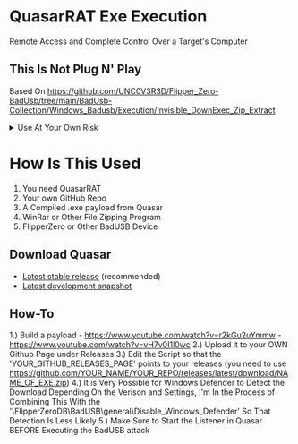# QuasarRAT Exe Execution
Remote Access and Complete Control Over a Target's Computer

## This Is Not Plug N' Play

Based On https://github.com/UNC0V3R3D/Flipper_Zero-BadUsb/tree/main/BadUsb-Collection/Windows_Badusb/Execution/Invisible_DownExec_Zip_Extract
<details><summary>Use At Your Own Risk</summary>
 I Am In No Way Responsible For How You Use This
</details>

# How Is This Used
1. You need QuasarRAT
2. Your own GitHub Repo
3. A Compiled .exe payload from Quasar
4. WinRar or Other File Zipping Program
5. FlipperZero or Other BadUSB Device

## Download Quasar
* [Latest stable release](https://github.com/quasar/Quasar/releases) (recommended)
* [Latest development snapshot](https://ci.appveyor.com/project/MaxXor/quasar)

## How-To
1.) Build a payload - https://www.youtube.com/watch?v=r2kGu2uYmmw - https://www.youtube.com/watch?v=vH7v0I1l0wc
2.) Upload it to your OWN Github Page under Releases
3.) Edit the Script so that the 'YOUR_GITHUB_RELEASES_PAGE' points to your releases (you need to use https://github.com/YOUR_NAME/YOUR_REPO/releases/latest/download/NAME_OF_EXE.zip)
4.) It is Very Possible for Windows Defender to Detect the Download Depending On the Verison and Settings, I'm In the Process of Combining This With the '\FlipperZeroDB\BadUSB\general\Disable_Windows_Defender' So That Detection Is Less Likely
5.) Make Sure to Start the Listener in Quasar BEFORE Executing the BadUSB attack
